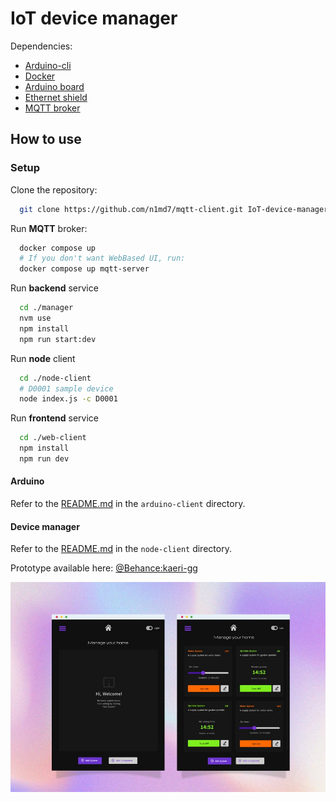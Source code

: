 # IoT device manager

Dependencies:
- [Arduino-cli](https://arduino.github.io/arduino-cli/latest/installation/)
- [Docker](https://docs.docker.com/engine/install/)
- [Arduino board](https://store.arduino.cc/arduino-mega-2560-rev3)
- [Ethernet shield](https://store.arduino.cc/arduino-ethernet-shield-2)
- [MQTT broker](https://mosquitto.org/download/)


## How to use

### Setup

Clone the repository:

```bash
  git clone https://github.com/n1md7/mqtt-client.git IoT-device-manager
```

Run **MQTT** broker:

```bash
  docker compose up
  # If you don't want WebBased UI, run:
  docker compose up mqtt-server
```

Run **backend** service

```bash
  cd ./manager
  nvm use
  npm install
  npm run start:dev
```

Run **node** client
```bash
  cd ./node-client
  # D0001 sample device
  node index.js -c D0001
```
Run **frontend** service

```bash
  cd ./web-client
  npm install
  npm run dev
```

#### Arduino
Refer to the [README.md](clients/iot/SWITCH/README.md) in the `arduino-client` directory.

#### Device manager
Refer to the [README.md](clients/node-client/README.md) in the `node-client` directory.

Prototype available here: [@Behance:kaeri-gg](https://www.behance.net/gallery/219918315/IoT-Home-Automation-System-UI)

![img.png](assets/img.png)


